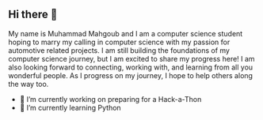 ## Hi there 👋

<!--
**MIOMahgoub/MIOMahgoub** is a ✨ _special_ ✨ repository because its `README.md` (this file) appears on your GitHub profile.

My name is Muhammad Mahgoub and I am a computer science student hoping to marry my calling in computer science with my passion for automotive related projects. I am still building the foundations of my computer science journey, but I am excited to share my progress here! I am also looking forward to connecting, working with, and learning from 

- 🔭 I’m currently working on preparing for a Hack-a-Thon
- 🌱 I’m currently learning Python
- 👯 I’m looking to collaborate on ...
- 🤔 I’m looking for help with ... 
- 💬 Ask me about ...
- 📫 How to reach me: ...
- 😄 Pronouns: ...
- ⚡ Fun fact: ...
-->


My name is Muhammad Mahgoub and I am a computer science student hoping to marry my calling in computer science with my passion for automotive related projects. I am still building the foundations of my computer science journey, but I am excited to share my progress here! I am also looking forward to connecting, working with, and learning from all you wonderful people. As I progress on my journey, I hope to help others along the way too.

- 🔭 I’m currently working on preparing for a Hack-a-Thon
- 🌱 I’m currently learning Python
